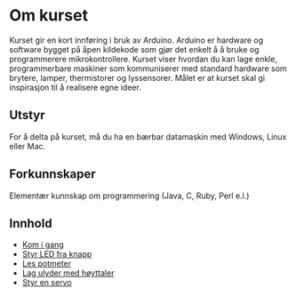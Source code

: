 
# Om kurset
Kurset gir en kort innføring i bruk av Arduino. Arduino er hardware og software bygget på åpen kildekode som gjør det enkelt å å bruke og programmerere mikrokontrollere. Kurset viser hvordan du kan lage enkle, programmerbare maskiner som kommuniserer med standard hardware som brytere, lamper, thermistorer og lyssensorer. Målet er at kurset skal gi inspirasjon til å realisere egne ideer.

## Utstyr
For å delta på kurset, må du ha en bærbar datamaskin med Windows, Linux eller Mac.

## Forkunnskaper
Elementær kunnskap om programmering (Java, C, Ruby, Perl e.l.)

## Innhold

* [Kom i gang](./KomIGang/README.md)
* [Styr LED fra knapp](./StyrLEDFraKnapp/README.md)
* [Les potmeter](./LesPotmeter/README.md)
* [Lag ulyder med høyttaler](./PotmeterOgHoyttaler/README.md)
* [Styr en servo](./StyrServo/README.md)
